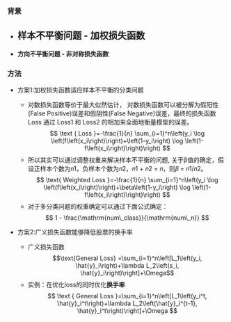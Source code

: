 ### 背景
- **样本不平衡问题 - 加权损失函数**
	- 
- **方向不平衡问题 - 非对称损失函数**
### 方法
- 方案1:加权损失函数适应样本不平衡的分类问题
	- 对数损失函数等价于最大似然估计， 对数损失函数可以被分解为假阳性(False Positive)误差和假阴性(False Negative)误差，最终的损失函数 Loss 通过 Loss1 和 Loss2 的相加来全面地衡量模型的误差。
	$$
\text { Loss }=-\frac{1}{n} \sum_{i=1}^n\left(y_i \log \left(f\left(x_i\right)\right)+\left(1-y_i\right) \log \left(1-f\left(x_i\right)\right)\right)
$$
	- 所以其实可以通过调整权重来解决样本不平衡的问题, 关于β值的确定，假设正样本个数为𝑛1，负样本个数为𝑛2，𝑛1 + 𝑛2 = 𝑛，则𝛽 = 𝑛1/𝑛2。
		$$
		\text{ Weighted Loss }=-\frac{1}{n} \sum_{i=1}^n\left(y_i \log \left(f\left(x_i\right)\right)+\beta\left(1-y_i\right) \log \left(1-f\left(x_i\right)\right)\right)
		$$
	- 对于多分类问题的权重确定可以通过下面公式确定：
		$$
			1 - \frac{\mathrm{num\_class}}{\mathrm{num\_n}}
		$$
	

- 方案2:广义损失函数能够降低股票的换手率
	- 广义损失函数
		$$\text{General  Loss} =\sum_{i=1}^n\left[L_1\left(y_i, \hat{y}_i\right)+\lambda L_2\left(s_i, \hat{y}_i\right)\right]+\Omega$$
	- 实例：在优化loss的同时优化**换手率** 
		$$
\text { General Loss }=\sum_{i=1}^n\left[L_1\left(y_i^t, \hat{y}_i^t\right)+\lambda L_2\left(\hat{y}_i^{t-1}, \hat{y}_i^t\right)\right]+\Omega
$$

	